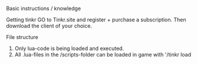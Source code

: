 Basic instructions / knowledge

Getting tinkr
GO to Tinkr.site and register + purchase a subscription. Then download the client of your choice. 

File structure
1. Only lua-code is being loaded and executed.
2. All .lua-files in the /scripts-folder can be loaded in game with '/tinkr load <script name>*.
  -Files with _ at the start of the file name are loaded autmatically.
3. COmbat routines are placed in /routines and can be loaded in game with 'tinkr routine <routine name>'.

Coding plugins / Combat routines
1. Ui isa built with Tinkrs GUI Builder. Examples found in the API documentation.
2. Combat Routines are built using Tinkrs own Routines. EAvailable functions listed in the API documentation.
3. All functions in the TInkr API and the World of Warcraft Classic API (Available here: https://wowpedia.fandom.com/wiki/Global_functions/Classic) are available for usage.
